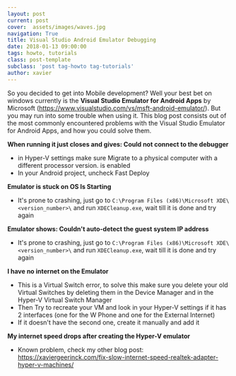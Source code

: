 ```yaml
---
layout: post
current: post
cover:  assets/images/waves.jpg
navigation: True
title: Visual Studio Android Emulator Debugging
date: 2018-01-13 09:00:00
tags: howto, tutorials
class: post-template
subclass: 'post tag-howto tag-tutorials'
author: xavier
---
```


So you decided to get into Mobile development? Well your best bet on windows currently is the **Visual Studio Emulator for Android Apps** by Microsoft (https://www.visualstudio.com/vs/msft-android-emulator/). But you may run into some trouble when using it. This blog post consists out of the most commonly encountered problems with the Visual Studio Emulator for Android Apps, and how you could solve them.

**When running it just closes and gives: Could not connect to the debugger**

* in Hyper-V settings make sure Migrate to a physical computer with a different processor version. is enabled
* In your Android project, uncheck Fast Deploy

**Emulator is stuck on OS Is Starting**

* It's prone to crashing, just go to `C:\Program Files (x86)\Microsoft XDE\<version_number>\` and run `XDECleanup.exe`, wait till it is done and try again

**Emulator shows: Couldn't auto-detect the guest system IP address**

* It's prone to crashing, just go to `C:\Program Files (x86)\Microsoft XDE\<version_number>\` and run `XDECleanup.exe`, wait till it is done and try again

**I have no internet on the Emulator**

* This is a Virtual Switch error, to solve this make sure you delete your old Virtual Switches by deleting them in the Device Manager and in the Hyper-V Virtual Switch Manager
* Then Try to recreate your VM and look in your Hyper-V settings if it has 2 interfaces (one for the W Phone and one for the External Internet)
* If it doesn't have the second one, create it manually and add it

**My internet speed drops after creating the Hyper-V emulator**

* Known problem, check my other blog post: https://xaviergeerinck.com/fix-slow-internet-speed-realtek-adapter-hyper-v-machines/

